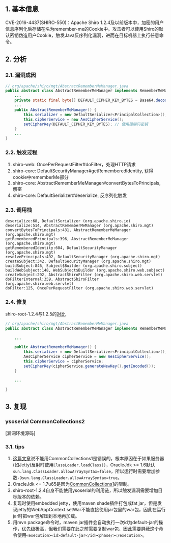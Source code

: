 ## 1. 基本信息

CVE-2016-4437(SHIRO-550)：Apache Shiro 1.2.4及以前版本中，加密的用户信息序列化后存储在名为remember-me的Cookie中。攻击者可以使用Shiro的默认密钥伪造用户Cookie，触发Java反序列化漏洞，进而在目标机器上执行任意命令。

## 2. 分析

### 2.1. 漏洞成因

```java
// org/apache/shiro/mgt/AbstractRememberMeManager.java
public abstract class AbstractRememberMeManager implements RememberMeManager {
    ...
    private static final byte[] DEFAULT_CIPHER_KEY_BYTES = Base64.decode("kPH+bIxk5D2deZiIxcaaaA==");
    ...
    public AbstractRememberMeManager() {
        this.serializer = new DefaultSerializer<PrincipalCollection>();
        this.cipherService = new AesCipherService();
        setCipherKey(DEFAULT_CIPHER_KEY_BYTES); // 使用硬编码密钥
    }
    ...
}
```

### 2.2. 触发过程

1. shiro-web: OncePerRequestFilter#doFilter，处理HTTP请求
2. shiro-core: DefaultSecurityManager#getRememberedIdentity, 获得cookie中rememberMe部分
3. shiro-core: AbstractRememberMeManager#convertBytesToPrincipals, 解密
4. shiro-core: DefaultSerializer#deserialize, 反序列化触发

### 2.3. 调用栈

```
deserialize:68, DefaultSerializer (org.apache.shiro.io)
deserialize:514, AbstractRememberMeManager (org.apache.shiro.mgt)
convertBytesToPrincipals:431, AbstractRememberMeManager (org.apache.shiro.mgt)
getRememberedPrincipals:396, AbstractRememberMeManager (org.apache.shiro.mgt)
getRememberedIdentity:604, DefaultSecurityManager (org.apache.shiro.mgt)
resolvePrincipals:492, DefaultSecurityManager (org.apache.shiro.mgt)
createSubject:342, DefaultSecurityManager (org.apache.shiro.mgt)
buildSubject:846, Subject$Builder (org.apache.shiro.subject)
buildWebSubject:148, WebSubject$Builder (org.apache.shiro.web.subject)
createSubject:292, AbstractShiroFilter (org.apache.shiro.web.servlet)
doFilterInternal:359, AbstractShiroFilter (org.apache.shiro.web.servlet)
doFilter:125, OncePerRequestFilter (org.apache.shiro.web.servlet)
```

### 2.4. 修复

shiro-root-1.2.4与1.2.5的[对比](https://github.com/apache/shiro/compare/shiro-root-1.2.4...shiro-root-1.2.5#diff-2e7d73672987b1848c5e21ba5c3e5ed1eebe8a827b7a8f6d9bec6cb358a9cfc6)

```java
// org/apache/shiro/mgt/AbstractRememberMeManager.java
public abstract class AbstractRememberMeManager implements RememberMeManager {
    
    ...

    public AbstractRememberMeManager() {
        this.serializer = new DefaultSerializer<PrincipalCollection>();
        AesCipherService cipherService = new AesCipherService();
        this.cipherService = cipherService;
        setCipherKey(cipherService.generateNewKey().getEncoded());
    }

    ...

}
```

## 3. 复现

### ysoserial CommonCollections2

[漏洞环境源码]

### 3.1. tips

1. [这篇文章](https://paper.seebug.org/1378/#411-apache-shiro-124)说不能用CommonCollections1是错误的，根本原因在于如果服务器(如Jetty)反射时使用`ClassLoader.loadClass()`，OracleJdk >= 1.6默认`sun.lang.ClassLoader.allowArraySyntax=false`，所以运行时需要增加参数`-Dsun.lang.ClassLoader.allowArraySyntax=true`。
2. OracleJdk <= 1.7u65是因为[CommonCollections1](漏洞列表/CommonsCollections1?id=_231-jdk中的修复)的限制。
3. shiro-root-1.2.4自身不能使用ysoserial的利用链，所以触发漏洞需要增加目标版本的依赖。
4. 复现时使用embedded jetty，使用maven shade插件打包成fat jar，但是发现jetty的WebAppContext.setWar不能直接使用jar包里的war包，因此在运行jar时把war包解压到本地再加载。
5. 用mvn package命令时，maven jar插件会自动执行一次id为default-jar的操作，优先级极高，但我们需要在此之前需要复制war包，因此需要屏蔽这个命令使用`<execution><id>default-jar</id><phase/></execution>`。
